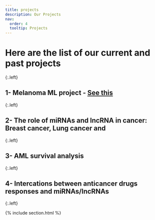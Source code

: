 ```yaml
---
title: projects
description: Our Projects
nav:
  order: 4
  tooltip: Projects
---
```


# Here are the list of our current and past projects  


{:.left}  
## 1- Melanoma ML project - [See this](https://fallahi-bioinformatics-lab.github.io/Melanoma-Cancer-marker-prediction/)  
{:.left}
## 2- The role of miRNAs and lncRNA in cancer: Breast cancer, Lung cancer and 
{:.left} 
## 3- AML survival analysis  
{:.left} 
## 4- Intercations between anticancer drugs responses and miRNAs/lncRNAs 
{:.left} 
 

{% include section.html %}
